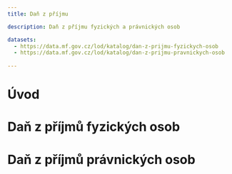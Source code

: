 ```yaml
---
title: Daň z příjmu

description: Daň z příjmu fyzických a právnických osob

datasets:
  - https://data.mf.gov.cz/lod/katalog/dan-z-prijmu-fyzickych-osob
  - https://data.mf.gov.cz/lod/katalog/dan-z-prijmu-pravnickych-osob
  
---
```


# Úvod

# Daň z příjmů fyzických osob

# Daň z příjmů právnických osob


